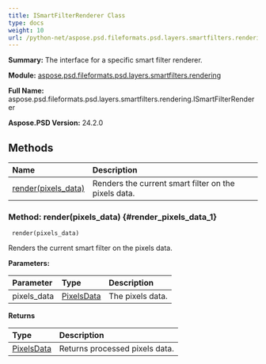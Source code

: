 ```yaml
---
title: ISmartFilterRenderer Class
type: docs
weight: 10
url: /python-net/aspose.psd.fileformats.psd.layers.smartfilters.rendering/ismartfilterrenderer/
---
```


**Summary:** The interface for a specific smart filter renderer.

**Module:** [aspose.psd.fileformats.psd.layers.smartfilters.rendering](/psd/python-net/aspose.psd.fileformats.psd.layers.smartfilters.rendering/)

**Full Name:** aspose.psd.fileformats.psd.layers.smartfilters.rendering.ISmartFilterRenderer

**Aspose.PSD Version:** 24.2.0

## **Methods**
| **Name** | **Description** |
| :- | :- |
| [render(pixels_data)](#render_pixels_data_1) | Renders the current smart filter on the pixels data. |


### Method: render(pixels_data) {#render_pixels_data_1}


```
 render(pixels_data) 
```

Renders the current smart filter on the pixels data.

**Parameters:**

| Parameter | Type | Description |
| :- | :- | :- |
| pixels_data | [PixelsData](/psd/python-net/aspose.psd/pixelsdata) | The pixels data. |

**Returns**

| Type | Description |
| :- | :- |
| [PixelsData](/psd/python-net/aspose.psd/pixelsdata) | Returns processed pixels data. |



